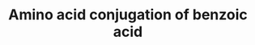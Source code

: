 ---
annotations:
- type: Pathway Ontology
  value: amino acid metabolic pathway
authors:
- MaintBot
- Khanspers
- Mkutmon
description: ''
last-edited: 2019-09-17
organisms:
- Sus scrofa
redirect_from:
- /index.php/Pathway:WP1577
- /instance/WP1577
schema-jsonld:
- '@context': https://schema.org/
  '@id': https://wikipathways.github.io/pathways/WP1577.html
  '@type': Dataset
  creator:
    '@type': Organization
    name: WikiPathways
  description: ''
  keywords:
  - hippuric acid
  - Benzoic acid AMP ester
  - AMP
  - Benzoyl-CoA
  - Phosphate
  - ATP
  - Benzoic acid
  - Coenzyme A
  - GLYAT
  - Acetyl CoA
  - glycine
  - Acyl-CoA synthetase
  - GLYATL2
  - GLYATL1
  license: CC0
  name: Amino acid conjugation of benzoic acid
seo: CreativeWork
title: Amino acid conjugation of benzoic acid
wpid: WP1577
---